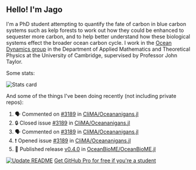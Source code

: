 ## Hello! I'm Jago

I'm a PhD student attempting to quantify the fate of carbon in blue carbon systems such as kelp forests to work out how they could be enhanced to sequester more carbon, and to help better understand how these biological systems effect the broader ocean carbon cycle. I work in the <a href="https://www.damtp.cam.ac.uk/user/jrt51/" class="emph">Ocean Dynamics group</a> in the Department of Applied Mathematics and Theoretical Physics at the University of Cambridge, supervised by Professor John Taylor.

Some stats:
<!--
![](https://raw.githubusercontent.com/jagoosw/jagoosw/main/profile-summary-card-output/nord_dark/0-profile-details.svg)
![](https://raw.githubusercontent.com/jagoosw/jagoosw/main/profile-summary-card-output/nord_dark/3-stats.svg)
![](https://raw.githubusercontent.com/jagoosw/jagoosw/main/profile-summary-card-output/nord_dark/4-productive-time.svg)
-->
![Stats card](https://github-readme-stats.vercel.app/api?username=jagoosw&count_private=true&show_icons=true&theme=transparent&hide_title=true)

And some of the things I've been doing recently (not including private repos):
<!--START_SECTION:activity-->
1. 🗣 Commented on [#3189](https://github.com/CliMA/Oceananigans.jl/issues/3189#issuecomment-1641975792) in [CliMA/Oceananigans.jl](https://github.com/CliMA/Oceananigans.jl)
2. 🔒 Closed issue [#3189](https://github.com/CliMA/Oceananigans.jl/issues/3189) in [CliMA/Oceananigans.jl](https://github.com/CliMA/Oceananigans.jl)
3. 🗣 Commented on [#3189](https://github.com/CliMA/Oceananigans.jl/issues/3189#issuecomment-1638382659) in [CliMA/Oceananigans.jl](https://github.com/CliMA/Oceananigans.jl)
4. ❗ Opened issue [#3189](https://github.com/CliMA/Oceananigans.jl/issues/3189) in [CliMA/Oceananigans.jl](https://github.com/CliMA/Oceananigans.jl)
5. 🚀 Published release [v0.4.0](https://github.com/OceanBioME/OceanBioME.jl/releases/tag/v0.4.0) in [OceanBioME/OceanBioME.jl](https://github.com/OceanBioME/OceanBioME.jl)
<!--END_SECTION:activity-->


[![Update README](https://github.com/jagoosw/jagoosw/actions/workflows/update-readme.yml/badge.svg)](https://github.com/jagoosw/jagoosw/actions/workflows/update-readme.yml)
[Get GitHub Pro for free if you're a student](https://education.github.com/pack)

